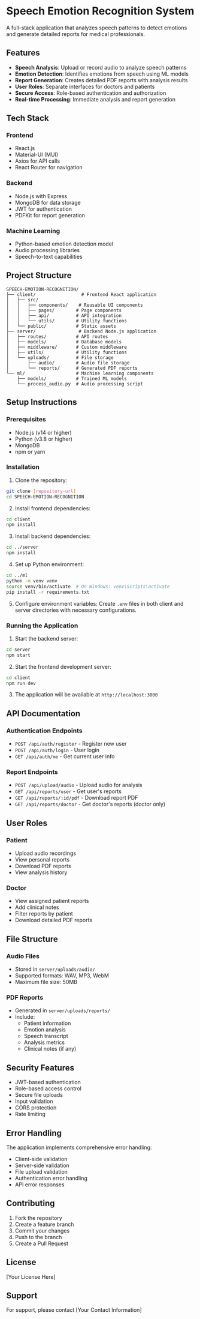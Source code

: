 # Speech Emotion Recognition System

A full-stack application that analyzes speech patterns to detect emotions and generate detailed reports for medical professionals.

## Features

- **Speech Analysis**: Upload or record audio to analyze speech patterns
- **Emotion Detection**: Identifies emotions from speech using ML models
- **Report Generation**: Creates detailed PDF reports with analysis results
- **User Roles**: Separate interfaces for doctors and patients
- **Secure Access**: Role-based authentication and authorization
- **Real-time Processing**: Immediate analysis and report generation

## Tech Stack

### Frontend
- React.js
- Material-UI (MUI)
- Axios for API calls
- React Router for navigation

### Backend
- Node.js with Express
- MongoDB for data storage
- JWT for authentication
- PDFKit for report generation

### Machine Learning
- Python-based emotion detection model
- Audio processing libraries
- Speech-to-text capabilities

## Project Structure

```
SPEECH-EMOTION-RECOGNITION/
├── client/                 # Frontend React application
│   ├── src/
│   │   ├── components/    # Reusable UI components
│   │   ├── pages/        # Page components
│   │   ├── api/          # API integration
│   │   └── utils/        # Utility functions
│   └── public/           # Static assets
├── server/                # Backend Node.js application
│   ├── routes/           # API routes
│   ├── models/           # Database models
│   ├── middleware/       # Custom middleware
│   ├── utils/            # Utility functions
│   └── uploads/          # File storage
│       ├── audio/        # Audio file storage
│       └── reports/      # Generated PDF reports
└── ml/                   # Machine learning components
    ├── models/           # Trained ML models
    └── process_audio.py  # Audio processing script
```

## Setup Instructions

### Prerequisites
- Node.js (v14 or higher)
- Python (v3.8 or higher)
- MongoDB
- npm or yarn

### Installation

1. Clone the repository:
```bash
git clone [repository-url]
cd SPEECH-EMOTION-RECOGNITION
```

2. Install frontend dependencies:
```bash
cd client
npm install
```

3. Install backend dependencies:
```bash
cd ../server
npm install
```

4. Set up Python environment:
```bash
cd ../ml
python -m venv venv
source venv/bin/activate  # On Windows: venv\Scripts\activate
pip install -r requirements.txt
```

5. Configure environment variables:
Create `.env` files in both client and server directories with necessary configurations.

### Running the Application

1. Start the backend server:
```bash
cd server
npm start
```

2. Start the frontend development server:
```bash
cd client
npm run dev
```

3. The application will be available at `http://localhost:3000`

## API Documentation

### Authentication Endpoints
- `POST /api/auth/register` - Register new user
- `POST /api/auth/login` - User login
- `GET /api/auth/me` - Get current user info

### Report Endpoints
- `POST /api/upload/audio` - Upload audio for analysis
- `GET /api/reports/user` - Get user's reports
- `GET /api/reports/:id/pdf` - Download report PDF
- `GET /api/reports/doctor` - Get doctor's reports (doctor only)

## User Roles

### Patient
- Upload audio recordings
- View personal reports
- Download PDF reports
- View analysis history

### Doctor
- View assigned patient reports
- Add clinical notes
- Filter reports by patient
- Download detailed PDF reports

## File Structure

### Audio Files
- Stored in `server/uploads/audio/`
- Supported formats: WAV, MP3, WebM
- Maximum file size: 50MB

### PDF Reports
- Generated in `server/uploads/reports/`
- Include:
  - Patient information
  - Emotion analysis
  - Speech transcript
  - Analysis metrics
  - Clinical notes (if any)

## Security Features

- JWT-based authentication
- Role-based access control
- Secure file uploads
- Input validation
- CORS protection
- Rate limiting

## Error Handling

The application implements comprehensive error handling:
- Client-side validation
- Server-side validation
- File upload validation
- Authentication error handling
- API error responses

## Contributing

1. Fork the repository
2. Create a feature branch
3. Commit your changes
4. Push to the branch
5. Create a Pull Request

## License

[Your License Here]

## Support

For support, please contact [Your Contact Information]

